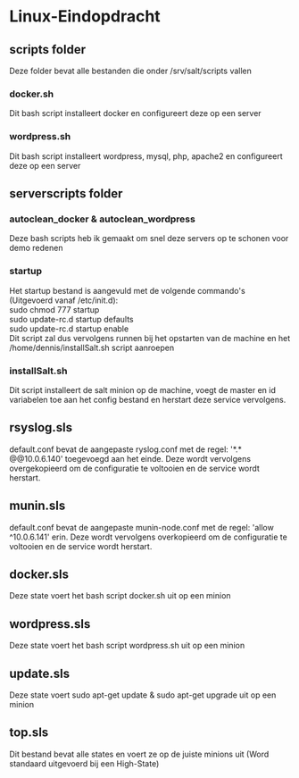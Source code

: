 # Linux-Eindopdracht

## scripts folder
Deze folder bevat alle bestanden die onder /srv/salt/scripts vallen

### docker.sh
Dit bash script installeert docker en configureert deze op een server

### wordpress.sh
Dit bash script installeert wordpress, mysql, php, apache2 en configureert deze op een server

## serverscripts folder

### autoclean_docker & autoclean_wordpress
Deze bash scripts heb ik gemaakt om snel deze servers op te schonen voor demo redenen

### startup
Het startup bestand is aangevuld met de volgende commando's (Uitgevoerd vanaf /etc/init.d):  
sudo chmod 777 startup  
sudo update-rc.d startup defaults  
sudo update-rc.d startup enable  
Dit script zal dus vervolgens runnen bij het opstarten van de machine en het /home/dennis/installSalt.sh script aanroepen

### installSalt.sh
Dit script installeert de salt minion op de machine, voegt de master en id variabelen toe aan het config bestand en herstart deze service vervolgens. 

## rsyslog.sls
default.conf bevat de aangepaste ryslog.conf met de regel: '*\.\* @@10.0.6.140' toegevoegd aan het einde. Deze wordt vervolgens overgekopieerd om de configuratie te voltooien en de service wordt herstart.

## munin.sls
default.conf bevat de aangepaste munin-node.conf met de regel: 'allow ^10\.0\.6\.141' erin. Deze wordt vervolgens overkopieerd om de configuratie te voltooien en de service wordt herstart.

## docker.sls
Deze state voert het bash script docker.sh uit op een minion

## wordpress.sls
Deze state voert het bash script wordpress.sh uit op een minion

## update.sls 
Deze state voert sudo apt-get update & sudo apt-get upgrade uit op een minion

## top.sls
Dit bestand bevat alle states en voert ze op de juiste minions uit (Word standaard uitgevoerd bij een High-State)
